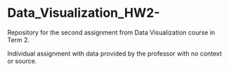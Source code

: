 # Data_Visualization_HW2-
Repository for the second assignment from Data Visualization course in Term 2.

Individual assignment with data provided by the professor with no context or source.


